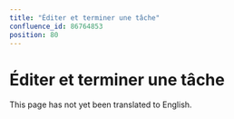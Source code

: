 ```yaml
---
title: "Éditer et terminer une tâche"
confluence_id: 86764853
position: 80
---
```

# Éditer et terminer une tâche


This page has not yet been translated to English.

